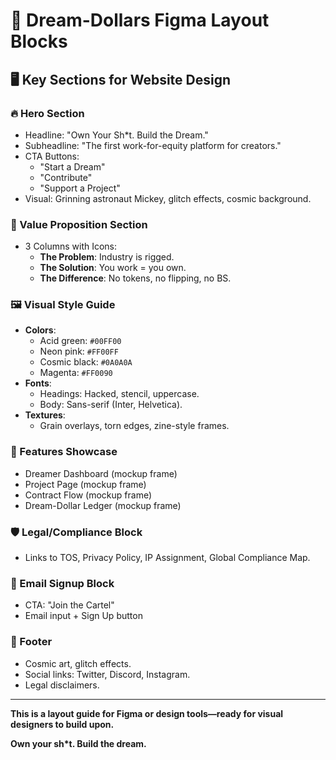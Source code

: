 # 🎨 Dream-Dollars Figma Layout Blocks

## 🖥️ Key Sections for Website Design

### 🔥 Hero Section
- Headline: "Own Your Sh*t. Build the Dream."
- Subheadline: "The first work-for-equity platform for creators."
- CTA Buttons:
  - "Start a Dream"
  - "Contribute"
  - "Support a Project"
- Visual: Grinning astronaut Mickey, glitch effects, cosmic background.

### 🌌 Value Proposition Section
- 3 Columns with Icons:
  - **The Problem**: Industry is rigged.
  - **The Solution**: You work = you own.
  - **The Difference**: No tokens, no flipping, no BS.

### 🖼️ Visual Style Guide
- **Colors**:
  - Acid green: `#00FF00`
  - Neon pink: `#FF00FF`
  - Cosmic black: `#0A0A0A`
  - Magenta: `#FF0090`
- **Fonts**:
  - Headings: Hacked, stencil, uppercase.
  - Body: Sans-serif (Inter, Helvetica).
- **Textures**:
  - Grain overlays, torn edges, zine-style frames.

### 🚀 Features Showcase
- Dreamer Dashboard (mockup frame)
- Project Page (mockup frame)
- Contract Flow (mockup frame)
- Dream-Dollar Ledger (mockup frame)

### 🛡️ Legal/Compliance Block
- Links to TOS, Privacy Policy, IP Assignment, Global Compliance Map.

### 📩 Email Signup Block
- CTA: "Join the Cartel"
- Email input + Sign Up button

### 🌙 Footer
- Cosmic art, glitch effects.
- Social links: Twitter, Discord, Instagram.
- Legal disclaimers.

---

**This is a layout guide for Figma or design tools—ready for visual designers to build upon.**

**Own your sh*t. Build the dream.**
